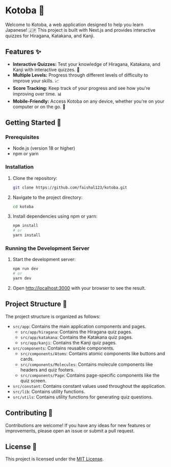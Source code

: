 # Kotoba 👋

Welcome to Kotoba, a web application designed to help you learn Japanese! 🇯🇵 This project is built with Next.js and provides interactive quizzes for Hiragana, Katakana, and Kanji.

## Features ✨

-   **Interactive Quizzes:** Test your knowledge of Hiragana, Katakana, and Kanji with interactive quizzes. 📝
-   **Multiple Levels:** Progress through different levels of difficulty to improve your skills. 📈
-   **Score Tracking:** Keep track of your progress and see how you're improving over time. 📊
-   **Mobile-Friendly:** Access Kotoba on any device, whether you're on your computer or on the go. 📱

## Getting Started 🚀

### Prerequisites

-   Node.js (version 18 or higher)
-   npm or yarn

### Installation

1.  Clone the repository:

    ```bash
    git clone https://github.com/faishal123/kotoba.git
    ```

2.  Navigate to the project directory:

    ```bash
    cd kotoba
    ```

3.  Install dependencies using npm or yarn:

    ```bash
    npm install
    # or
    yarn install
    ```

### Running the Development Server

1.  Start the development server:

    ```bash
    npm run dev
    # or
    yarn dev
    ```

2.  Open [http://localhost:3000](http://localhost:3000) with your browser to see the result.

## Project Structure 📂

The project structure is organized as follows:

-   `src/app`: Contains the main application components and pages.
    -   `src/app/hiragana`: Contains the Hiragana quiz pages.
    -   `src/app/katakana`: Contains the Katakana quiz pages.
    -   `src/app/kanji`: Contains the Kanji quiz pages.
-   `src/components`: Contains reusable components.
    -   `src/components/Atoms`: Contains atomic components like buttons and cards.
    -   `src/components/Molecules`: Contains molecule components like headers and quiz footers.
    -   `src/components/Page`: Contains page-specific components like the quiz screen.
-   `src/constant`: Contains constant values used throughout the application.
-   `src/lib`: Contains utility functions.
-   `src/utils`: Contains utility functions for generating quiz questions.

## Contributing 🤝

Contributions are welcome! If you have any ideas for new features or improvements, please open an issue or submit a pull request.

## License 📝

This project is licensed under the [MIT License](LICENSE).
